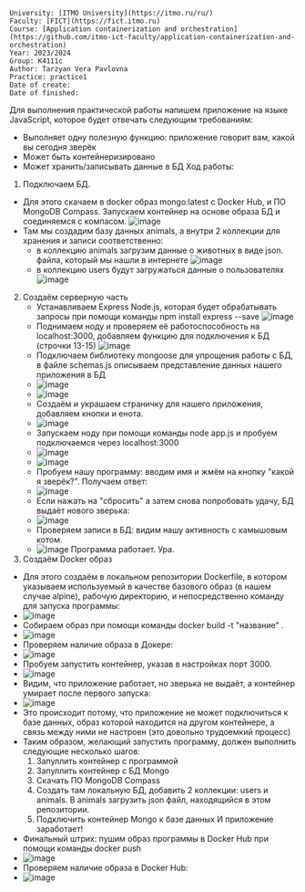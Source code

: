 ```
University: [ITMO University](https://itmo.ru/ru/)
Faculty: [FICT](https://fict.itmo.ru)
Course: [Application containerization and orchestration](https://github.com/itmo-ict-faculty/application-containerization-and-orchestration)
Year: 2023/2024
Group: K4111c
Author: Tarzyan Vera Pavlovna
Practice: practice1
Date of create: 
Date of finished: 
```

Для выполнения практической работы напишем приложение на языке JavaScript, которое будет отвечать следующим требованиям:
- Выполняет одну полезную функцию: приложение говорит вам, какой вы сегодня зверёк
- Может быть контейнеризировано
- Может хранить/записывать данные в БД
Ход работы:
1. Подключаем БД.
 - Для этого скачаем в docker образ mongo:latest с Docker Hub, и ПО MongoDB Compass. Запускаем контейнер на основе образа БД и соединяемся с компасом.
   ![image](https://github.com/anisreg/2023_2024-application_containerization_and_orchestration-k4111c-tarzyan_v_p/assets/148772793/5e73e7a0-a066-4ca8-972e-78d2e6aeb7e3)
 - Там мы создадим базу данных animals, а внутри 2 коллекции для хранения и записи соответственно:
   - в коллекцию animals загрузим данные о животных в виде json. файла, который мы нашли в интернете
   ![image](https://github.com/anisreg/2023_2024-application_containerization_and_orchestration-k4111c-tarzyan_v_p/assets/148772793/3602eaa3-dfa3-4c27-86f3-c40d3acc3b03)
   - в коллекцию users будут загружаться данные о пользователях
   ![image](https://github.com/anisreg/2023_2024-application_containerization_and_orchestration-k4111c-tarzyan_v_p/assets/148772793/30e176ea-e6b0-42ff-a543-eb510f55aafc)
2. Создаём серверную часть
   - Устанавливаем Express Node.js, которая будет обрабатывать запросы при помощи команды npm install express --save
   ![image](https://github.com/anisreg/2023_2024-application_containerization_and_orchestration-k4111c-tarzyan_v_p/assets/148772793/985b88f8-27ee-4be3-91fd-847bea993a57)
   - Поднимаем ноду и проверяем её работоспособность на localhost:3000, добавляем функцию для подключения к БД (строчки 13-15)
   ![image](https://github.com/anisreg/2023_2024-application_containerization_and_orchestration-k4111c-tarzyan_v_p/assets/148772793/0863dc39-3ac5-4ffd-bc44-63b7142f029c)
   - Подключаем библиотеку mongoose для упрощения работы с БД, в файле schemas.js описываем представление данных нашего приложения в БД
   - ![image](https://github.com/anisreg/2023_2024-application_containerization_and_orchestration-k4111c-tarzyan_v_p/assets/148772793/0dd9fb43-257e-4391-b7ac-5b9049386e4f)
   - ![image](https://github.com/anisreg/2023_2024-application_containerization_and_orchestration-k4111c-tarzyan_v_p/assets/148772793/2bffa1f9-070b-4bf6-8cb2-d23d7b0e5d90)
   - Создаём и украшаем страничку для нашего приложения, добавляем кнопки и енота.
   - ![image](https://github.com/anisreg/2023_2024-application_containerization_and_orchestration-k4111c-tarzyan_v_p/assets/148772793/648da695-f60a-472e-a9b3-2b05db8862b0)
   - Запускаем ноду при помощи команды node app.js и пробуем подключаемся через localhost:3000
   - ![image](https://github.com/anisreg/2023_2024-application_containerization_and_orchestration-k4111c-tarzyan_v_p/assets/148772793/654d53d0-c0a8-41e1-adb1-6c78ef43a92b)
   - ![image](https://github.com/anisreg/2023_2024-application_containerization_and_orchestration-k4111c-tarzyan_v_p/assets/148772793/a57bcc95-8485-4b69-92ef-24a095513a49)
   - Пробуем нашу программу: вводим имя и жмём на кнопку "какой я зверёк?". Получаем ответ:
   - ![image](https://github.com/anisreg/2023_2024-application_containerization_and_orchestration-k4111c-tarzyan_v_p/assets/148772793/d94087bb-07a0-4de4-9b97-3ddf7f100c16)
   - Если нажать на "сбросить" а затем снова попробовать удачу, БД выдаёт нового зверька:
   - ![image](https://github.com/anisreg/2023_2024-application_containerization_and_orchestration-k4111c-tarzyan_v_p/assets/148772793/6fa37f5e-9f71-45f7-9de5-f66a57b5516f)
   - Проверяем записи в БД: видим нашу активность с камышовым котом.
   - ![image](https://github.com/anisreg/2023_2024-application_containerization_and_orchestration-k4111c-tarzyan_v_p/assets/148772793/cdb1c6de-6fe9-416a-99c9-50f4abb6d100)
   Программа работает. Ура.
3. Создаём Docker образ
- Для этого создаём в локальном репозитории Dockerfile, в котором указываем используемый в качестве базового образ (в нашем случае alpine), рабочую директорию, и непосредственно команду для запуска программы:
- ![image](https://github.com/anisreg/2023_2024-application_containerization_and_orchestration-k4111c-tarzyan_v_p/assets/148772793/5fdcc3ff-28f8-456c-9340-794f86f333f3)
- Собираем образ при помощи команды docker build -t "название" .
- ![image](https://github.com/anisreg/2023_2024-application_containerization_and_orchestration-k4111c-tarzyan_v_p/assets/148772793/40849361-0e19-41cb-9c76-c4e04a261128)
- Проверяем наличие образа в Докере:
- ![image](https://github.com/anisreg/2023_2024-application_containerization_and_orchestration-k4111c-tarzyan_v_p/assets/148772793/385bfd21-7d92-4753-a390-9ee33b41a9d2)
- Пробуем запустить контейнер, указав в настройках порт 3000.
- ![image](https://github.com/anisreg/2023_2024-application_containerization_and_orchestration-k4111c-tarzyan_v_p/assets/148772793/da5dc773-f151-4217-8132-aff838853f7a)
- Видим, что приложение работает, но зверька не выдаёт, а контейнер умирает после первого запуска:
- ![image](https://github.com/anisreg/2023_2024-application_containerization_and_orchestration-k4111c-tarzyan_v_p/assets/148772793/e5683436-1489-400c-bc9f-4121b27820ff)
- Это происходит потому, что приложение не может подключиться к базе данных, образ которой находится на другом контейнере, а связь между ними не настроен (это довольно трудоемкий процесс)
- Таким образом, желающий запустить программу, должен выполнить следующие несколько шагов:
  1. Запуллить контейнер с программой
  2. Запуллить контейнер с БД Mongo
  3. Скачать ПО MongoDB Compass
  4. Создать там локальную БД, добавить 2 коллекции: users и animals. В animals загрузить json файл, находящийся в этом репозитории.
  5. Подключить контейнер Mongo к базе данных
  И приложение заработает!
- Финальный штрих: пушим образ программы в Docker Hub при помощи команды docker push
- ![image](https://github.com/anisreg/2023_2024-application_containerization_and_orchestration-k4111c-tarzyan_v_p/assets/148772793/ed7b7ecb-086f-4804-a92e-c63177f961f7)
- Проверяем наличие образа в Docker Hub:
- ![image](https://github.com/anisreg/2023_2024-application_containerization_and_orchestration-k4111c-tarzyan_v_p/assets/148772793/42f23c41-4c65-4dd1-be5b-8fc1ba6f51e3)










   
